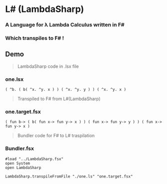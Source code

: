 # L# (LambdaSharp)
### A Language for λ Lambda Calculus written in F#

### Which transpiles to F# !

## Demo

> LambdaSharp code in .lsx file
### one.lsx
```
( ^b. ( b( ^x. ^y. x ) ) ( ^x. ^y. y ) ) ( ^x. ^y. x )
```

> Transpiled to F# from L#(LambdaSharp)
### one.target.fsx
```f#
( fun b-> ( b( fun x-> fun y-> x ) ) ( fun x-> fun y-> y ) ) ( fun x-> fun y-> x )
```

> Bundler code for F# to L# traspilation
### Bundler.fsx
```f#
#load "../LambdaSharp.fsx"
open System
open LambdaSharp      
        
LambdaSharp.transpileFromFile "./one.ls" "one.target.fsx"
```
